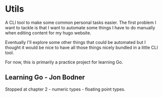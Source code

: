 # Utils

A CLI tool to make some common personal tasks easier. The first problem I want to tackle is that I want to automate some things I have to do manually when editing content for my hugo website.

Eventually I'll explore some other things that could be automated but I thought it would be nice to have all those things nicely bundled in a little CLI tool.

For now, this is primarily a practice project for learning Go.

## Learning Go - Jon Bodner

Stopped at chapter 2 - numeric types - floating point types.
